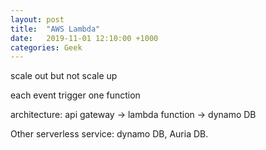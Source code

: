 ```yaml
---
layout: post
title:  "AWS Lambda"
date:   2019-11-01 12:10:00 +1000
categories: Geek
---
```


scale out but not scale up

each event trigger one function

architecture: api gateway -> lambda function -> dynamo DB

Other serverless service: dynamo DB, Auria DB.



